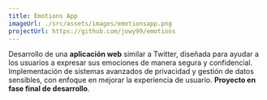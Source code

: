```yaml
---
title: Emotions App
imageUrl: ./src/assets/images/emotionsapp.png
projectUrl: https://github.com/jowy99/emotions
---
```

Desarrollo de una **aplicación web** similar a Twitter, diseñada para ayudar a los usuarios a expresar sus emociones de manera segura y confidencial. Implementación de sistemas avanzados de privacidad y gestión de datos sensibles, con enfoque en mejorar la experiencia de usuario. **Proyecto en fase final de desarrollo**.

